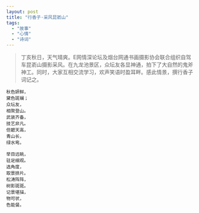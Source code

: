 ```yaml
---
layout: post
title: "行香子·采风昆嵛山"
tags:
  - "故事"
  - "心情"
  - "诗词"
---
```



> 丁亥秋日，天气晴爽。E网情深论坛及烟台网通书画摄影协会联合组织自驾车昆嵛山摄影采风。在九龙池景区，众坛友各显神通，拍下了大自然的鬼斧神工。同时，大家互相交流学习，欢声笑语时盈耳畔。感此情景，撰行香子词记之。


    秋色妍鲜，
    黛色斑斓；
    众坛友，
    相聚登山。
    武装齐备，
    技艺非凡。
    但碧天高，
    青山长，
    绿水弯。

    举目远眺，
    驻足细观。
    选角度，
    取景排片。
    松涛阵阵，
    树影斑斑。
    记景堪描，
    物可状，
    色能餐。
